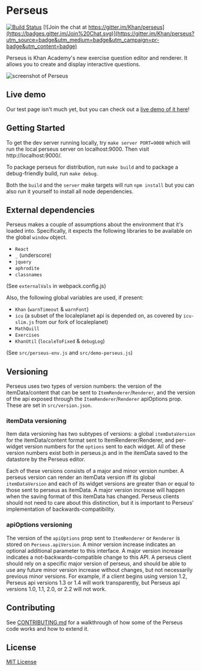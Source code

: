 # Perseus

[![Build Status](https://travis-ci.org/Khan/perseus.svg?branch=master)](https://travis-ci.org/Khan/perseus)
[![Join the chat at https://gitter.im/Khan/perseus](https://badges.gitter.im/Join%20Chat.svg)](https://gitter.im/Khan/perseus?utm_source=badge&utm_medium=badge&utm_campaign=pr-badge&utm_content=badge)

Perseus is Khan Academy's new exercise question editor and renderer. It allows
you to create and display interactive questions.

![screenshot of Perseus](https://s3.amazonaws.com/uploads.hipchat.com/6574/26709/TfZBRXV0nmRH64g/upload.png)

## Live demo

Our test page isn't much yet, but you can check out a
[live demo of it here](http://khan.github.io/perseus/)!

## Getting Started

To get the dev server running locally, try `make server PORT=9000`
which will run the local perseus server on localhost:9000.
Then visit http://localhost:9000/.

To package perseus for distribution, run `make build` and to package a debug-friendly build, run `make debug`.

Both the `build` and the `server` make targets will run `npm install` but you can also run it yourself to install all node dependencies.

## External dependencies

Perseus makes a couple of assumptions about the environment that it's loaded
into. Specifically, it expects the following libraries to be available on the
global `window` object.

- `React`
- `_` (underscore)
- `jquery`
- `aphrodite`
- `classnames`

(See `externalVals` in webpack.config.js)

Also, the following global variables are used, if present:

- `Khan` (`warnTimeout` & `warnFont`)
- `icu` (a subset of the localeplanet api is depended on, as covered by
  `icu-slim.js` from our fork of localeplanet)
- `MathQuill`
- `Exercises`
- `KhanUtil` (`localeToFixed` & `debugLog`)

(See `src/perseus-env.js` and `src/demo-perseus.js`)

## Versioning

Perseus uses two types of version numbers: the version of the itemData/content
that can be sent to `ItemRenderer`/`Renderer`, and the version of the api
exposed through the `ItemRenderer`/`Renderer` apiOptions prop.  These
are set in `src/version.json`.

### itemData versioning

Item data versioning has two subtypes of versions: a global `itemDataVersion`
for the itemData/content format sent to ItemRenderer/Renderer, and per-widget
version numbers for the `options` sent to each widget. All of these version
numbers exist both in perseus.js and in the itemData saved to the datastore
by the Perseus editor.

Each of these versions consists of a major and minor version number.
A perseus version can render an itemData version iff its global
`itemDataVersion` and each of its widget versions are greater than or equal
to those sent to perseus as itemData. A major version increase will happen
when the saving format of this itemData has changed. Perseus clients should
not need to care about this distinction, but it is important to Perseus'
implementation of backwards-compatibility.

### apiOptions versioning

The version of the `apiOptions` prop sent to `ItemRenderer` or `Renderer`
is stored on `Perseus.apiVersion`. A minor version increase indicates an
optional additional parameter to this interface. A major version increase
indicates a not-backwards-compatible change to this API. A perseus client
should rely on a specific major version of perseus, and should be able to
use any future minor version increase without changes, but not necessarily
previous minor versions. For example, if a client begins using version 1.2,
Perseus api versions 1.3 or 1.4 will work transparently, but Perseus api
versions 1.0, 1.1, 2.0, or 2.2 will not work.


## Contributing

See [CONTRIBUTING.md](./CONTRIBUTING.md) for a walkthrough of how some
of the Perseus code works and how to extend it.


## License

[MIT License](http://opensource.org/licenses/MIT)

